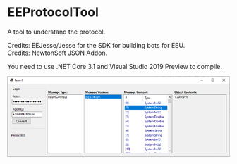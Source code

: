 # EEProtocolTool
A tool to understand the protocol.  
  
Credits: EEJesse/Jesse for the SDK for building bots for EEU.  
Credits: NewtonSoft JSON Addon.  
  
You need to use .NET Core 3.1 and Visual Studio 2019 Preview to compile.  

![Image](https://raw.githubusercontent.com/capasha/EEUProtocolTool/master/eeuprct.png) 
